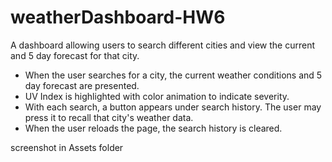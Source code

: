 # weatherDashboard-HW6

A dashboard allowing users to search different cities and view the current and 5 day forecast for that city.

- When the user searches for a city, the current weather conditions and 5 day forecast are presented.
- UV Index is highlighted with color animation to indicate severity.
- With each search, a button appears under search history. The user may press it to recall that city's weather data.
- When the user reloads the page, the search history is cleared.

screenshot in Assets folder
